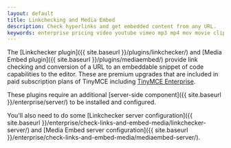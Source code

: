 ```yaml
---
layout: default
title: Linkchecking and Media Embed
description: Check hyperlinks and get embedded content from any URL.
keywords: enterprise pricing video youtube vimeo mp3 mp4 mov movie clip film link linkchecking linkchecker mediaembed media
---
```


The [Linkchecker plugin]({{ site.baseurl }}/plugins/linkchecker/) and [Media Embed plugin]({{ site.baseurl }}/plugins/mediaembed/) provide link checking and conversion of a URL to an embeddable snippet of code capabilities to the editor. These are premium upgrades that are included in paid subscription plans of TinyMCE including [TinyMCE Enterprise](http://www.tinymce.com/pricing/).

These plugins require an additional [server-side component]({{ site.baseurl }}/enterprise/server/) to be installed and configured.

You'll also need to do some [Linkchecker server configuration]({{ site.baseurl }}/enterprise/check-links-and-embed-media/linkchecker-server/) and [Media Embed server configuration]({{ site.baseurl }}/enterprise/check-links-and-embed-media/mediaembed-server/).
